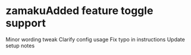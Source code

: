 # zamakuAdded feature toggle support
Minor wording tweak
Clarify config usage
Fix typo in instructions
Update setup notes
